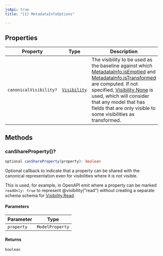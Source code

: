 ```yaml
---
jsApi: true
title: "[I] MetadataInfoOptions"

---
```

## Properties

| Property | Type | Description |
| ------ | ------ | ------ |
| `canonicalVisibility?` | [`Visibility`](../enumerations/Visibility.md) | The visibility to be used as the baseline against which [MetadataInfo.isEmptied](MetadataInfo.md#isemptied) and [MetadataInfo.isTransformed](MetadataInfo.md#istransformed) are computed. If not specified, [Visibility.None](../enumerations/Visibility.md) is used, which will consider that any model that has fields that are only visible to some visibilities as transformed. |

## Methods

### canShareProperty()?

```ts
optional canShareProperty(property): boolean
```

Optional callback to indicate that a property can be shared with the
canonical representation even for visibilities where it is not visible.

This is used, for example, in OpenAPI emit where a property can be
marked `readOnly: true` to represent @visibility("read") without
creating a separate schema schema for [Visibility.Read](../enumerations/Visibility.md).

#### Parameters

| Parameter | Type |
| ------ | ------ |
| `property` | `ModelProperty` |

#### Returns

`boolean`
